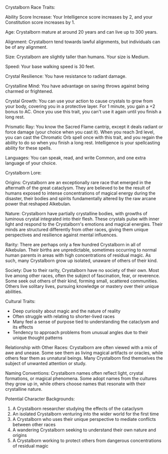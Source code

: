 Crystalborn Race Traits:

Ability Score Increase: Your Intelligence score increases by 2, and your Constitution score increases by 1.

Age: Crystalborn mature at around 20 years and can live up to 300 years.

Alignment: Crystalborn tend towards lawful alignments, but individuals can be of any alignment.

Size: Crystalborn are slightly taller than humans. Your size is Medium.

Speed: Your base walking speed is 30 feet.

Crystal Resilience: You have resistance to radiant damage.

Crystalline Mind: You have advantage on saving throws against being charmed or frightened.

Crystal Growth: You can use your action to cause crystals to grow from your body, covering you in a protective layer. For 1 minute, you gain a +2 bonus to AC. Once you use this trait, you can't use it again until you finish a long rest.

Prismatic Ray: You know the Sacred Flame cantrip, except it deals radiant or force damage (your choice when you cast it). When you reach 3rd level, you can cast the Chromatic Orb spell once with this trait, and you regain the ability to do so when you finish a long rest. Intelligence is your spellcasting ability for these spells.

Languages: You can speak, read, and write Common, and one extra language of your choice.

Crystalborn Lore:

Origins:
Crystalborn are an exceptionally rare race that emerged in the aftermath of the great cataclysm. They are believed to be the result of humans exposed to intense concentrations of magical energy during the disaster, their bodies and spirits fundamentally altered by the raw arcane power that reshaped Alkebulan.

Nature:
Crystalborn have partially crystalline bodies, with growths of luminous crystal integrated into their flesh. These crystals pulse with inner light and respond to the Crystalborn's emotions and magical energies. Their minds are structured differently from other races, giving them unique perspectives and resilience against mental influences.

Rarity:
There are perhaps only a few hundred Crystalborn in all of Alkebulan. Their births are unpredictable, sometimes occurring to normal human parents in areas with high concentrations of residual magic. As such, many Crystalborn grow up isolated, unaware of others of their kind.

Society:
Due to their rarity, Crystalborn have no society of their own. Most live among other races, often the subject of fascination, fear, or reverence. Some seek out others of their kind, forming small, scattered communities. Others live solitary lives, pursuing knowledge or mastery over their unique abilities.

Cultural Traits:
- Deep curiosity about magic and the nature of reality
- Often struggle with relating to shorter-lived races
- Many feel a sense of purpose tied to understanding the cataclysm and its effects
- Tendency to approach problems from unusual angles due to their unique thought patterns

Relationship with Other Races:
Crystalborn are often viewed with a mix of awe and unease. Some see them as living magical artifacts or oracles, while others fear them as unnatural beings. Many Crystalborn find themselves the subject of unwanted attention or study.

Naming Conventions:
Crystalborn names often reflect light, crystal formations, or magical phenomena. Some adopt names from the cultures they grow up in, while others choose names that resonate with their crystalline nature.

Potential Character Backgrounds:
1. A Crystalborn researcher studying the effects of the cataclysm
2. An isolated Crystalborn venturing into the wider world for the first time
3. A Crystalborn who uses their unique perspective to mediate conflicts between other races
4. A wandering Crystalborn seeking to understand their own nature and origins
5. A Crystalborn working to protect others from dangerous concentrations of residual magic